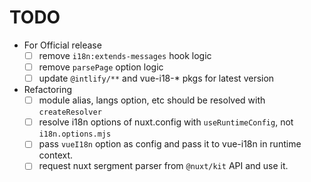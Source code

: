 # TODO
- For Official release
  - [ ] remove `i18n:extends-messages` hook logic
  - [ ] remove `parsePage` option logic
  - [ ] update `@intlify/**` and vue-i18-* pkgs for latest version
- Refactoring
  - [ ] module alias, langs option, etc should be resolved with `createResolver` 
  - [ ] resolve i18n options of nuxt.config with `useRuntimeConfig`, not `i18n.options.mjs` 
  - [ ] pass `vueI18n` option as config and pass it to vue-i18n in runtime context.
  - [ ] request nuxt sergment parser from `@nuxt/kit` API and use it.